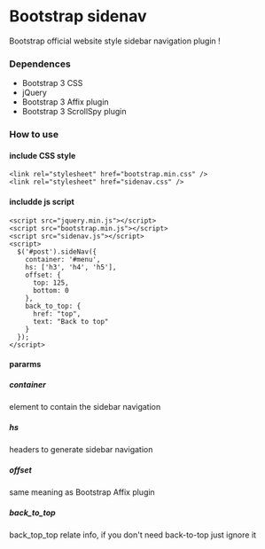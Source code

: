 Bootstrap sidenav
=================

Bootstrap official website style sidebar navigation plugin !

### Dependences

* Bootstrap 3 CSS
* jQuery
* Bootstrap 3 Affix plugin
* Bootstrap 3 ScrollSpy plugin

### How to use

#### include CSS style

    <link rel="stylesheet" href="bootstrap.min.css" />
    <link rel="stylesheet" href="sidenav.css" />

#### includde js script

    <script src="jquery.min.js"></script>
    <script src="bootstrap.min.js"></script>
    <script src="sidenav.js"></script>
    <script>
      $('#post').sideNav({
        container: '#menu',
        hs: ['h3', 'h4', 'h5'],
        offset: {
          top: 125,
          bottom: 0
        },
        back_to_top: {
          href: "top",
          text: "Back to top"
        }
      });
    </script>

#### pararms

##### container

element to contain the sidebar navigation

##### hs

headers to generate sidebar navigation

##### offset

same meaning as Bootstrap Affix plugin

##### back\_to\_top

back\_top\_top relate info, if you don't need back-to-top just ignore it

